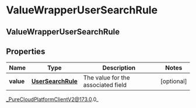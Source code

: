 # ValueWrapperUserSearchRule

## ValueWrapperUserSearchRule

## Properties

|Name | Type | Description | Notes|
|------------ | ------------- | ------------- | -------------|
| **value** | [**UserSearchRule**](UserSearchRule) | The value for the associated field | [optional] |



_PureCloudPlatformClientV2@173.0.0_
